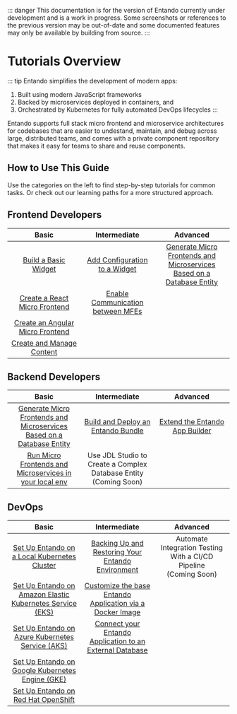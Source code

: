 ::: danger
This documentation is for the version of Entando currently under development and is a work in progress. 
Some screenshots or references to the previous version may be out-of-date and some documented features may 
only be available by building from source.
:::

# Tutorials Overview

::: tip Entando simplifies the development of modern apps:

1. Built using modern JavaScript frameworks
2. Backed by microservices deployed in containers, and
3. Orchestrated by Kubernetes for fully automated DevOps lifecycles
:::

Entando supports full stack micro frontend and microservice architectures for codebases that are easier to undestand, maintain, and debug across large, distributed teams, and comes with a private component repository that makes it easy for teams to share and reuse components.

## How to Use This Guide

Use the categories on the left to find step-by-step tutorials for common tasks. Or check out our learning paths for a more structured approach.

## Frontend Developers

<style>
table th:first-of-type {
    width: 33%;
}
table th:nth-of-type(2) {
    width: 33%;
}
table th:nth-of-type(3) {
    width: 34%;
}
</style>

| Basic | Intermediate | Advanced
| :-: | :-: | :-:
| [Build a Basic Widget](./cms/app-builder/hello-world.md)| [Add Configuration to a Widget](./micro-frontends/widget-configuration.md)| [Generate Micro Frontends and Microservices Based on a Database Entity](./backend-developers/generate-microservices-and-micro-frontends.md) | 
| [Create a React Micro Frontend](./micro-frontends/react.md) | [Enable Communication between MFEs](./micro-frontends/communication.md) | 
| [Create an Angular Micro Frontend](./micro-frontends/angular.md) | | 
| [Create and Manage Content](./cms/content-tutorial.md)| |


## Backend Developers

| Basic | Intermediate | Advanced
| :-: | :-: | :-:
| [Generate Micro Frontends and Microservices Based on a Database Entity](./backend-developers/generate-microservices-and-micro-frontends.md) | [Build and Deploy an Entando Bundle](./backend-developers/build-and-deploy.md) | [Extend the Entando App Builder](./customize-the-platform/extend-app-builder.md)|
| [Run Micro Frontends and Microservices in your local env](./backend-developers/run-local.md) | Use JDL Studio to Create a Complex Database Entity (Coming Soon) | 

## DevOps

| Basic | Intermediate | Advanced
| :-: | :-: | :-:
| [Set Up Entando on a Local Kubernetes Cluster](../docs/getting-started/) | [Backing Up and Restoring Your Entando Environment](./devops/backing-up-and-restoring-your-environment.md) | Automate Integration Testing With a CI/CD Pipeline <br> (Coming Soon)
| [Set Up Entando on Amazon Elastic Kubernetes Service (EKS)](./devops/installation/elastic-kubernetes-service/eks-install.md) | [Customize the base Entando Application via a Docker Image](./devops/build-core-image.md) |
| [Set Up Entando on Azure Kubernetes Service (AKS)](./devops/installation/azure-kubernetes-service/azure-install.md) |[Connect your Entando Application to an External Database](./devops/external-database/) | 
| [Set Up Entando on Google Kubernetes Engine (GKE)](./devops/installation/google-cloud-platform/) || 
| [Set Up Entando on Red Hat OpenShift](./devops/installation/open-shift/openshift-install.md) | | 
